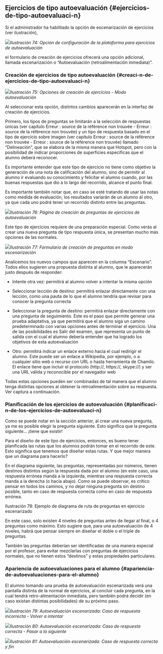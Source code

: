 ## Ejercicios de tipo autoevaluación {#ejercicios-de-tipo-autoevaluaci-n}

Si el administrador ha habilitado la opción de escenarización de ejercicios (ver ilustración),

![](../assets/image59.png)*Ilustración 74: Opción de configuración de la plataforma para ejercicios de autoevaluación*

el formulario de creación de ejercicios ofrecerá una opción adicional, llamada escenarización o “Autoevaluación (retroalimentación inmediata)”.

### Creación de ejercicios de tipo autoevaluación {#creaci-n-de-ejercicios-de-tipo-autoevaluaci-n}

![](../assets/image60.png)*Ilustración 75: Opciones de creación de ejercicios - Modo autoevaluación*

Al seleccionar esta opción, distintos cambios aparecerán en la interfaz de creación de ejercicios.

Primero, los tipos de preguntas se limitarán a la selección de respuestas únicas (ver capítulo Erreur : source de la référence non trouvée - Erreur : source de la référence non trouvée) y un tipo de respuesta basado en el tipo de ejercicio sobre imagen (ver capítulo Erreur : source de la référence non trouvée - Erreur : source de la référence non trouvée) llamado “Delineación”, que se elabora de la misma manera que Hotspot, pero con la posibilidad de indicar proporciones de superficies específicas que el alumno deberá reconocer.

Es importante entender que este tipo de ejercicio no tiene como objetivo la generación de una nota de calificación del alumno, sino de permitir al alumno ir evaluando su conocimiento y felicitar el alumno cuando, por las buenas respuestas que dio a lo largo del recorrido, alcance el punto final.

Es importante también notar que, en caso se esté tratando de usar las notas como medida de evaluación, los resultados variarán de un alumno al otro, ya que cada uno podrá tener un recorrido distinto entre las preguntas.

![](../assets/image61.png)*Ilustración 76: Página de creación de preguntas de ejercicios de autoevaluación*

Este tipo de ejercicios requiere de una preparación especial. Como verás al crear una nueva pregunta de tipo respuesta única, se presentan mucho más opciones de las normales.

![](../assets/image62.png)*Ilustración 77: Formulario de creación de preguntas en modo escenarización*

Analicemos los nuevos campos que aparecen en la columna “Escenario”. Todos ellos sugieren una propuesta distinta al alumno, que le aparecerán justo después de responder:

*   Intente otra vez: permitirá al alumno volver a intentar la misma opción

*   Seleccionar lección de destino: permitirá enlazar directamente con una lección, como una pauta de lo que el alumno tendría que revisar para conocer la pregunta correcta

*   Seleccionar la pregunta de destino: permitirá enlazar directamente con una pregunta de seguimiento. Este es el paso que permite generar una prueba adaptativa, ya que permitirá que el alumno siga un camino predeterminado con varias opciones antes de terminar el ejercicio. Una de las posibilidades es Salir del examen, que representa un punto de salida con el cual el alumno debería entender que ha logrado los objetivos de esta autoevaluación

*   Otro: permitirá indicar un enlace externo hacia el cual redirigir el alumno. Este puede ser un enlace a Wikipedia, por ejemplo, o a cualquier sitio web o recurso con URL o hasta herramienta de Chamilo. El enlace tiene que incluir el protocolo (http://, https://, skype://) y ser una URL válida y reconocible por el navegador web

Todas estas opciones pueden ser combinadas de tal manera que el alumno tenga distintas opciones al obtener la retroalimentación sobre su respuesta. Ver captura a continuación.

### Planificación de los ejercicios de autoevaluación {#planificaci-n-de-los-ejercicios-de-autoevaluaci-n}

Como se puede notar en la sección anterior, al crear una nueva pregunta, ya me es posible elegir la pregunta siguiente. Esto significa que la pregunta siguiente… ¡tiene que existir!

Para el diseño de este tipo de ejercicios, entonces, es bueno tener planificada las rutas que los alumnos podrán tomar en el recorrido de este. Esto significa que tenemos que diseñar estas rutas. Y que mejor manera que un diagrama para hacerlo?

En el diagrama siguiente, las preguntas, representadas por números, tienen destinos distintos según la respuesta dada por el alumno (en este caso, una respuesta errónea manda a la izquierda, mientras una respuesta correcta manda a la derecha (o hacia abajo). Como se puede observar, es crítico pensar en todos los caminos, y no dejar ninguna pregunta sin destino posible, tanto en caso de respuesta correcta como en caso de respuesta errónea.

Ilustración 78: Ejemplo de diagrama de ruta de preguntas en ejercicio escenarizado

En este caso, solo existen 4 niveles de preguntas antes de llegar al final, o 4 preguntas como máximo. Esto sugiere que, para una autoevaluación de 4 niveles, habrá que pensar siempre en diseñar el doble o el triple de preguntas.

También las preguntas deberían ser identificadas de una manera especial por el profesor, para evitar mezclarlas con preguntas de ejercicios normales, que no tienen estos “destinos” y estas propiedades particulares.

### Apariencia de autoevaluaciones para el alumno {#apariencia-de-autoevaluaciones-para-el-alumno}

El alumno tomando una prueba de autoevaluación escenarizada verá una pantalla distinta de la normal de ejercicios, al concluir cada pregunta, en la cual tendrá retro-alimentación inmediata, pero también podrá decidir (en caso existan distintas posibilidades) de su próximo paso.

![](../assets/image63.png)*Ilustración 79: Autoevaluación escenarizada: Caso de respuesta incorrecta - Volver a intentar*

![](../assets/image64.png)*Ilustración 80: Autoevaluación escenarizada: Caso de respuesta correcta - Pasar a la siguiente*

![](../assets/image65.png)*Ilustración 81: Autoevaluación escenarizada: Caso de respuesta correcta y fin*

